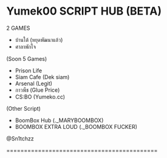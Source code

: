 # Yumek00 SCRIPT HUB (BETA)
2 GAMES
- บ้านใต้ (หยุดพัฒนาแล้ว)
- ศาลาพักใจ

(Soon 5 Games)
- Prison Life
- Siam Cafe (Dek siam)
- Arsenal (Legit)
- กาวพืช (Glue Price)
- CS:BO (Yumeko.cc)

(Other Script)
- BoomBox Hub (._MARYBOOMBOX)
- BOOMBOX EXTRA LOUD (._BOOMBOX FUCKER)

@Sn1tchzz

===========================================
